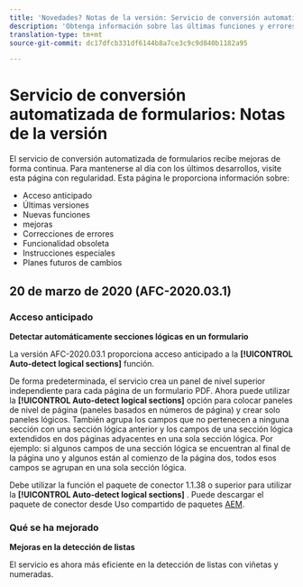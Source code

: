 ```yaml
---
title: 'Novedades? Notas de la versión: Servicio de conversión automatizada de formularios'
description: 'Obtenga información sobre las últimas funciones y errores corregidos para el servicio de conversión de formularios automatizados '
translation-type: tm+mt
source-git-commit: dc17dfcb331df6144b8a7ce3c9c9d840b1182a95

---
```



# Servicio de conversión automatizada de formularios: Notas de la versión

El servicio de conversión automatizada de formularios recibe mejoras de forma continua. Para mantenerse al día con los últimos desarrollos, visite esta página con regularidad. Esta página le proporciona información sobre:

* Acceso anticipado
* Últimas versiones
* Nuevas funciones
* mejoras
* Correcciones de errores
* Funcionalidad obsoleta
* Instrucciones especiales
* Planes futuros de cambios

## 20 de marzo de 2020 (AFC-2020.03.1)

### Acceso anticipado

**Detectar automáticamente secciones lógicas en un formulario**

La versión AFC-2020.03.1 proporciona acceso anticipado a la **[!UICONTROL Auto-detect logical sections]** función.

De forma predeterminada, el servicio crea un panel de nivel superior independiente para cada página de un formulario PDF. Ahora puede utilizar la **[!UICONTROL Auto-detect logical sections]** opción para colocar paneles de nivel de página (paneles basados en números de página) y crear solo paneles lógicos.  También agrupa los campos que no pertenecen a ninguna sección con una sección lógica anterior y los campos de una sección lógica extendidos en dos páginas adyacentes en una sola sección lógica. Por ejemplo: si algunos campos de una sección lógica se encuentran al final de la página uno y algunos están al comienzo de la página dos, todos esos campos se agrupan en una sola sección lógica.

Debe utilizar la función el paquete de conector 1.1.38 o superior para utilizar la **[!UICONTROL Auto-detect logical sections]** . Puede descargar el paquete de conector desde Uso compartido de paquetes [AEM](https://www.adobeaemcloud.com/content/marketplace/marketplaceProxy.html?packagePath=/content/companies/public/adobe/packages/cq650/featurepack/AFCS-Connector-2020.03.1).

### Qué se ha mejorado

**Mejoras en la detección de listas**

El servicio es ahora más eficiente en la detección de listas con viñetas y numeradas.